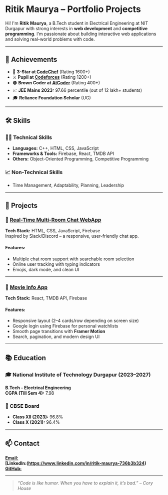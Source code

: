 # Ritik Maurya – Portfolio Projects

Hi! I'm **Ritik Maurya**, a B.Tech student in Electrical Engineering at NIT Durgapur with strong interests in **web development** and **competitive programming**. I'm passionate about building interactive web applications and solving real-world problems with code.

---

## 🎯 Achievements

- 🥉 **3-Star at [CodeChef](https://www.codechef.com/users/ritikmaurya_63)** (Rating 1600+)
- ⚔️ **Pupil at [Codeforces](https://codeforces.com/profile/ritikmaurya639471)** (Rating 1200+)
- 🟤 **Brown Coder at [AtCoder](https://atcoder.jp/users/ritikmaurya)** (Rating 400+)
- 📈 **JEE Mains 2023:** 97.66 percentile (out of 12 lakh+ students)
- 🎓 **Reliance Foundation Scholar** (UG)

---

## 🛠 Skills

### 👨‍💻 Technical Skills
- **Languages:** C++, HTML, CSS, JavaScript
- **Frameworks & Tools:** Firebase, React, TMDB API
- **Others:** Object-Oriented Programming, Competitive Programming

### 📈 Non-Technical Skills
- Time Management, Adaptability, Planning, Leadership

---

## 🚀 Projects

### 🔹 [Real-Time Multi-Room Chat WebApp](https://github.com/Ritik639471/RM-chat-app)
**Tech Stack:** HTML, CSS, JavaScript, Firebase  
Inspired by Slack/Discord – a responsive, user-friendly chat app.

#### Features:
- Multiple chat room support with searchable room selection
- Online user tracking with typing indicators
- Emojis, dark mode, and clean UI

---

### 🔹 [Movie Info App](https://github.com/Ritik639471/RM_Movies)
**Tech Stack:** React, TMDB API, Firebase

#### Features:
- Responsive layout (2–4 cards/row depending on screen size)
- Google login using Firebase for personal watchlists
- Smooth page transitions with **Framer Motion**
- Search, pagination, and modern design UI

---

## 📚 Education

### 🎓 National Institute of Technology Durgapur (2023–2027)
**B.Tech - Electrical Engineering**  
**CGPA (Till Sem 4):** 7.98

### 📖 CBSE Board
- **Class XII (2023):** 96.8%
- **Class X (2021):** 96.4%

---

## 📫 Contact

**[Email:](ritikmaurya639471@gmail.com)**   
**[LinkedIn:(https://www.linkedin.com/in/ritik-maurya-736b3b324)**
**[GitHub:](https://github.com/Ritik639471/)**

---

> _“Code is like humor. When you have to explain it, it’s bad.” – Cory House_
